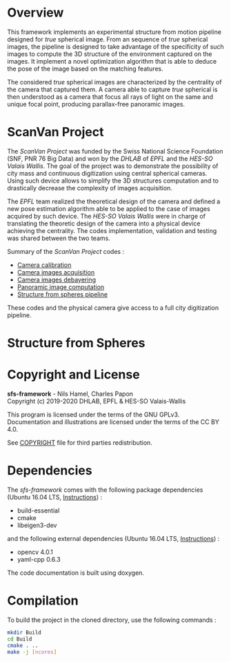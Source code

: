 # Overview

This framework implements an experimental structure from motion pipeline designed for _true_ spherical image. From an sequence of _true_ spherical images, the pipeline is designed to take advantage of the specificity of such images to compute the 3D structure of the environment captured on the images. It implement a novel optimization algorithm that is able to deduce the pose of the image based on the matching features.

The considered _true_ spherical images are characterized by the centrality of the camera that captured them. A camera able to capture _true_ spherical is then understood as a camera that focus all rays of light on the same and unique focal point, producing parallax-free panoramic images.

# ScanVan Project

The _ScanVan Project_ was funded by the Swiss National Science Foundation (SNF, PNR 76 Big Data) and won by the _DHLAB_ of _EPFL_ and the _HES-SO Valais Wallis_. The goal of the project was to demonstrate the possibility of city mass and continuous digitization using central spherical cameras. Using such device allows to simplify the 3D structures computation and to drastically decrease the complexity of images acquisition.

The _EPFL_ team realized the theoretical design of the camera and defined a new pose estimation algorithm able to be applied to the case of images acquired by such device. The _HES-SO Valais Wallis_ were in charge of translating the theoretic design of the camera into a physical device achieving the centrality. The codes implementation, validation and testing was shared between the two teams.

Summary of the _ScanVan Project_ codes :

* [Camera calibration](https://github.com/ScanVan/Calibration-CPP)
* [Camera images acquisition](https://github.com/ScanVan/CameraImageAcquisition-CPP)
* [Camera images debayering](https://github.com/ScanVan/ConvertRawToBmp)
* [Panoramic image computation](https://github.com/ScanVan/Equirectangular-CPP)
* [Structure from spheres pipeline](https://github.com/ScanVan/sfs-framework)

These codes and the physical camera give access to a full city digitization pipeline.

# Structure from Spheres

# Copyright and License

**sfs-framework** - Nils Hamel, Charles Papon <br >
Copyright (c) 2019-2020 DHLAB, EPFL & HES-SO Valais-Wallis

This program is licensed under the terms of the GNU GPLv3. Documentation and illustrations are licensed under the terms of the CC BY 4.0.

See [COPYRIGHT](COPYRIGHT.md) file for third parties redistribution.

# Dependencies

The _sfs-framework_ comes with the following package dependencies (Ubuntu 16.04 LTS, [Instructions](DEPEND.md)) :

* build-essential
* cmake
* libeigen3-dev

and the following external dependencies (Ubuntu 16.04 LTS, [Instructions](DEPEND.md)) :

* opencv 4.0.1 
* yaml-cpp 0.6.3

The code documentation is built using doxygen.

# Compilation

To build the project in the cloned directory, use the following commands :

```bash
mkdir Build
cd Build
cmake . ..
make -j [ncores]
```
